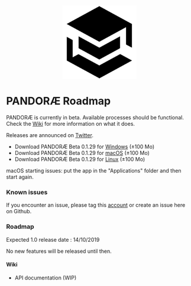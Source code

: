 <p align="center"><img src="./PANDORAE.png" width="200px" alt="PANDORAE Logo"></p>

# PANDORÆ Roadmap

PANDORÆ is currently in beta. Available processes should be functional. Check the [Wiki](https://github.com/Guillaume-Levrier/PANDORAE/wiki) for more information on what it does.

Releases are announced on [Twitter](https://mobile.twitter.com/PANDORAE_CORE).

- Download PANDORÆ Beta 0.1.29 for [Windows](https://anthropos-ecosystems.com/pandorae/PANDORAE-win32-x64.zip) (±100 Mo)
- Download PANDORÆ Beta 0.1.29 for [macOS](https://anthropos-ecosystems.com/pandorae/PANDORAE-darwin-x64.zip) (±100 Mo) 
- Download PANDORÆ Beta 0.1.29 for [Linux](https://anthropos-ecosystems.com/pandorae/PANDORAE-linux-x64.zip) (±100 Mo)

macOS starting issues: put the app in the "Applications" folder and then start again.

### Known issues
If you encounter an issue, please tag this [account](https://mobile.twitter.com/PANDORAE_CORE) or create an issue here on Github.

### Roadmap
Expected 1.0 release date : 14/10/2019

No new features will be released until then. 

#### Wiki
- API documentation (WIP)


